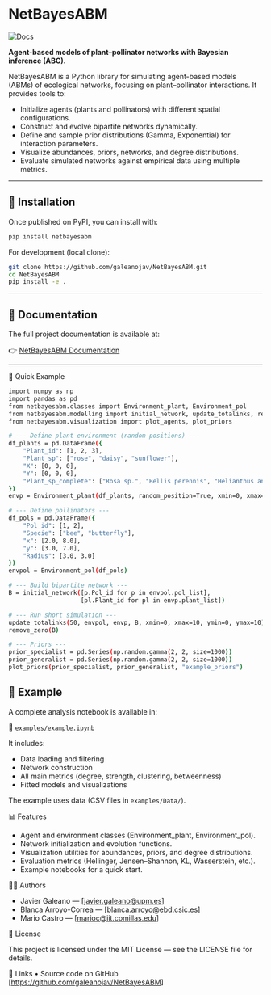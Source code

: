 # NetBayesABM

[![Docs](https://img.shields.io/badge/docs-GitHub%20Pages-blue)](https://galeanojav.github.io/NetBayesABM/)

**Agent-based models of plant–pollinator networks with Bayesian inference (ABC).**

NetBayesABM is a Python library for simulating agent-based models (ABMs) of ecological networks, focusing on plant–pollinator interactions. It provides tools to:

- Initialize agents (plants and pollinators) with different spatial configurations.  
- Construct and evolve bipartite networks dynamically.  
- Define and sample prior distributions (Gamma, Exponential) for interaction parameters.  
- Visualize abundances, priors, networks, and degree distributions.  
- Evaluate simulated networks against empirical data using multiple metrics.

---

## 🚀 Installation

Once published on PyPI, you can install with:

```bash
pip install netbayesabm
```

For development (local clone):

```bash
git clone https://github.com/galeanojav/NetBayesABM.git
cd NetBayesABM
pip install -e .
```
---

## 📖 Documentation

The full project documentation is available at:

👉 [NetBayesABM Documentation](https://<usuario>.github.io/NetBayesABM/)

---

📖 Quick Example

```bash
import numpy as np
import pandas as pd
from netbayesabm.classes import Environment_plant, Environment_pol
from netbayesabm.modelling import initial_network, update_totalinks, remove_zero
from netbayesabm.visualization import plot_agents, plot_priors

# --- Define plant environment (random positions) ---
df_plants = pd.DataFrame({
    "Plant_id": [1, 2, 3],
    "Plant_sp": ["rose", "daisy", "sunflower"],
    "X": [0, 0, 0],
    "Y": [0, 0, 0],
    "Plant_sp_complete": ["Rosa sp.", "Bellis perennis", "Helianthus annuus"]
})
envp = Environment_plant(df_plants, random_position=True, xmin=0, xmax=10, ymin=0, ymax=10)

# --- Define pollinators ---
df_pols = pd.DataFrame({
    "Pol_id": [1, 2],
    "Specie": ["bee", "butterfly"],
    "x": [2.0, 8.0],
    "y": [3.0, 7.0],
    "Radius": [3.0, 3.0]
})
envpol = Environment_pol(df_pols)

# --- Build bipartite network ---
B = initial_network([p.Pol_id for p in envpol.pol_list],
                    [pl.Plant_id for pl in envp.plant_list])

# --- Run short simulation ---
update_totalinks(50, envpol, envp, B, xmin=0, xmax=10, ymin=0, ymax=10)
remove_zero(B)

# --- Priors ---
prior_specialist = pd.Series(np.random.gamma(2, 2, size=1000))
prior_generalist = pd.Series(np.random.gamma(2, 2, size=1000))
plot_priors(prior_specialist, prior_generalist, "example_priors")
```

## 📁 Example

A complete analysis notebook is available in:

📍 [`examples/example.ipynb`](examples/example.ipynb)

It includes:

- Data loading and filtering
- Network construction
- All main metrics (degree, strength, clustering, betweenness)
- Fitted models and visualizations

The example uses data (CSV files in `examples/Data/`).



📊 Features
- Agent and environment classes (Environment_plant, Environment_pol).
- Network initialization and evolution functions.
- Visualization utilities for abundances, priors, and degree distributions.
- Evaluation metrics (Hellinger, Jensen–Shannon, KL, Wasserstein, etc.).
- Example notebooks for a quick start.

 👩‍💻 Authors
- Javier Galeano — [javier.galeano@upm.es]
- Blanca Arroyo-Correa — [blanca.arroyo@ebd.csic.es]
- Mario Castro — [marioc@iit.comillas.edu]


📜 License

This project is licensed under the MIT License — see the LICENSE file for details.

🔗 Links
	•	Source code on GitHub [https://github.com/galeanojav/NetBayesABM]
